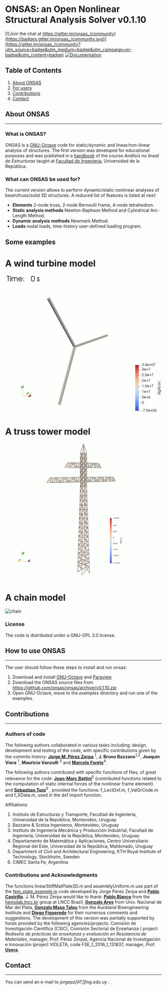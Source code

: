 
# ONSAS: an Open Nonlinear Structural Analysis Solver v0.1.10

[![Join the chat at https://gitter.im/onsas_/community](https://badges.gitter.im/onsas_/community.svg)](https://gitter.im/onsas_/community?utm_source=badge&utm_medium=badge&utm_campaign=pr-badge&utm_content=badge)
[![Documentation](https://img.shields.io/badge/docs-latest-blue.svg)](https://onsas.github.io/ONSAS_docs/dev/)


## Table of Contents
1. [About ONSAS](#aboutonsas)
1. [For users](#howtouseonsas)
1. [Contributions](#contributions)
1. [Contact](#contact)

## About ONSAS <a name="aboutonsas"></a>
------

### What is ONSAS?

ONSAS is a [GNU-Octave](https://www.gnu.org/software/octave/) code for static/dynamic and linear/non-linear analysis of structures. The first version was developed for educational purposes and was published in a [handbook](https://www.colibri.udelar.edu.uy/jspui/bitstream/20.500.12008/22106/1/Bazzano_P%c3%a9rezZerpa_Introducci%c3%b3n_al_An%c3%a1lisis_No_Lineal_de_Estructuras_2017.pdf) of the course _Análisis no lineal de Estructuras_ taught at [Facultad de Ingeniería](https://www.fing.edu.uy/), Universidad de la República.
  
### What can ONSAS be used for?

The current version allows to perform dynamic/static nonlinear analyses of beam/truss/solid 3D structures. A reduced list of features is listed at next:

* **Elements** 2-node truss, 2-node Bernoulli frame, 4-node tetrahedron.
* **Static analysis methods** Newton-Raphson Method and Cylindrical Arc-Length Method.
* **Dynamic analysis methods** Newmark Method.
* **Loads** nodal loads, time-history user-defined loading program.

## Some examples

# A wind turbine model
![wind](https://github.com/ONSAS/ONSAS/blob/master/examples/wind.gif?raw=true)

# A truss tower model
![tower](https://github.com/ONSAS/ONSAS/blob/master/examples/tower.gif?raw=true)

# A chain model
![chain](https://user-images.githubusercontent.com/42485529/90902313-a6bf8d80-e3a2-11ea-8369-a9be639552f9.gif?raw=true)

### License

The code is distributed under a GNU-GPL 3.0 license.



## How to use ONSAS <a name="howtouseonsas"></a>
------

The user should follow these steps to install and run onsas:

1. Download and install [GNU-Octave](https://www.gnu.org/software/octave/) and [Paraview](https://www.paraview.org/)
1. Download the ONSAS source files from https://github.com/onsas/onsas/archive/v0.1.10.zip
1. Open GNU-Octave, move to the _examples_ directory and run one of the examples.

## Contributions <a name="contributions"></a>
------

### Authors of code
The following authors collaborated in various tasks including: design, development and testing of the code, with specific contributions given by the commits history: [**Jorge M. Pérez Zerpa**](https://www.fing.edu.uy/~jorgepz) <sup>1</sup>, **J. Bruno Bazzano**<sup>1,2</sup>, **Joaquín Viera** <sup>1</sup>, **Mauricio Vanzulli** <sup>3</sup> and [**Marcelo Forets**](https://scholar.google.fr/citations?user=XSJzDEsAAAAJ&hl=en)<sup>4</sup>.

The following authors contributed with specific functions of files, of great relevance for the code: [**Jean-Marc Battini**](https://scholar.google.com/citations?user=7dzVcKoAAAAJ&hl=en)<sup>5</sup> (contributed functions related to the computation of static internal forces of the nonlinear frame element) and [**Sebastian Toro**](https://scholar.google.com/citations?user=7Z3ruPAAAAAJ&hl=es)<sup>6</sup> , provided the functions: f_LectDxf.m, f_ValGrCode.m and f_XData.m, used in the dxf import function.

Affiliations:

1. Instituto de Estructuras y Transporte, Facultad de Ingeniería, Universidad de la República, Montevideo, Uruguay
1. Bazzano & Scelza Ingenieros, Montevideo, Uruguay
1. Instituto de Ingeniería Mecánica y Producción Industrial, Facultad de Ingeniería, Universidad de la República, Montevideo, Uruguay.
1. Departamento de Matemática y Aplicaciones, Centro Universitario Regional del Este, Universidad de la República, Maldonado, Uruguay
1. Department of Civil and Architectural Engineering, KTH Royal Institute of Technology, Stockholm, Sweden
1. CIMEC Santa Fe, Argentina

### Contributions and Acknowledgments
The functions linearStiffMatPlate3D.m and assemblyUniform.m use part of the [fem_plate_example.m](https://gitlab.fing.edu.uy/snippets/60) code developed by Jorge Pérez Zerpa and [**Pablo Castrillo**](https://www.fing.edu.uy/~pabloc/).  J. M. Pérez Zerpa would like to thank: [**Pablo Blanco**](https://scholar.google.com/citations?user=X0382ScAAAAJ&hl=es) from the [hemolab.lncc.br](http://hemolab.lncc.br/) group at LNCC Brazil, [**Gonzalo Ares**](https://scholar.google.com/citations?user=lCeQOH0AAAAJ&hl=en) from Univ. Nacional de Mar del Plata, [**Gonzalo Maso Talou**](https://unidirectory.auckland.ac.nz/profile/g-masotalou) from the Auckland Bioengineering Institute and [**Diego Figueredo**](https://www.researchgate.net/profile/Diego_Figueredo4) for their numerous comments and suggestions. The development of this version was partially supported by funds provided by the following agencies/projects: Comisión de Investigación Científica (CSIC), Comisión Sectorial de Enseñanza ( project: _Rediseño de prácticas de enseñanza y evaluación en Resistencia de Materiales_, manager, Prof. Pérez Zerpa), Agencia Nacional de Investigación e Innovación (project VIOLETA, code FSE_1_2016_1_131837, manager, Prof. [**Usera**](https://scholar.google.com/citations?user=9U_jEd4AAAAJ&hl=en).

## Contact <a name="contact"></a>
------

You can send an e-mail to _jorgepz[AT]fing.edu.uy_ .
